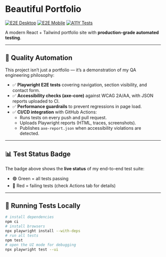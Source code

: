 # Beautiful Portfolio

[![E2E Desktop](https://img.shields.io/github/actions/workflow/status/AddyAlago/Beautiful-portfolio/e2e-desktop.yml?branch=main&label=E2E%20Desktop)](https://addyalago.github.io/Beautiful-portfolio/desktop)
[![E2E Mobile](https://img.shields.io/github/actions/workflow/status/AddyAlago/Beautiful-portfolio/e2e-mobile.yml?branch=main&label=E2E%20Mobile)](https://addyalago.github.io/Beautiful-portfolio/mobile)
[![A11Y Tests](https://github.com/AddyAlago/Beautiful-portfolio/actions/workflows/a11y.yml/badge.svg?branch=main)](https://addyalago.github.io/Beautiful-portfolio/a11y)


A modern React + Tailwind portfolio site with **production-grade automated testing**.

---

## 🚀 Quality Automation

This project isn’t just a portfolio — it’s a demonstration of my QA engineering philosophy:

- ✅ **Playwright E2E tests** covering navigation, section visibility, and contact form.
- ✅ **Accessibility checks (axe-core)** against WCAG 2A/AA, with JSON reports uploaded to CI.
- ✅ **Performance guardrails** to prevent regressions in page load.
- ✅ **CI/CD integration** with GitHub Actions:
  - Runs tests on every push and pull request.
  - Uploads Playwright reports (HTML, traces, screenshots).
  - Publishes `axe-report.json` when accessibility violations are detected.

---

## 📊 Test Status Badge

The badge above shows the **live status** of my end-to-end test suite:

- 🟢 Green = all tests passing  
- 🔴 Red = failing tests (check Actions tab for details)

---

## 🧪 Running Tests Locally

```bash
# install dependencies
npm ci
# install browsers
npx playwright install --with-deps
# run all tests
npm test
# open the UI mode for debugging
npx playwright test --ui
